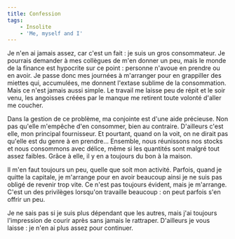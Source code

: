 ```yaml
---
title: Confession
tags:
    - Insolite
    - 'Me, myself and I'
---
```


Je n'en ai jamais assez, car c'est un fait&nbsp;: je suis un gros consommateur.
Je pourrais demander à mes collègues de m'en donner un peu, mais le monde de la
finance est hypocrite sur ce point&nbsp;: personne n'avoue en prendre ou en
avoir. Je passe donc mes journées à m'arranger pour en grappiller des miettes
qui, accumulées, me donnent l'extase sublime de la consommation. Mais ce n'est
jamais aussi simple. Le travail me laisse peu de répit et le soir venu, les
angoisses créées par le manque me retirent toute volonté d'aller me coucher.

Dans la gestion de ce problème, ma conjointe est d'une aide précieuse. Non pas
qu'elle m'empêche d'en consommer, bien au contraire. D'ailleurs c'est elle, mon
principal fournisseur. Et pourtant, quand on la voit, on ne dirait pas qu'elle
est du genre à en prendre… Ensemble, nous réunissons nos stocks et nous
consommons avec délice, même si les quantités sont malgré tout assez faibles.
Grâce à elle, il y en a toujours du bon à la maison.

Il m'en faut toujours un peu, quelle que soit mon activité. Parfois, quand je
quitte la capitale, je m'arrange pour en avoir beaucoup ainsi je ne suis pas
obligé de revenir trop vite. Ce n'est pas toujours évident, mais je m'arrange.
C'est un des privilèges lorsqu'on travaille beaucoup&nbsp;: on peut parfois s'en
offrir un peu.

Je ne sais pas si je suis plus dépendant que les autres, mais j'ai toujours
l'impression de courir après sans jamais le rattraper. D'ailleurs je vous
laisse&nbsp;: je n'en ai plus assez pour continuer.
